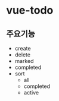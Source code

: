 # vue-todo

## 주요기능

- create
- delete
- marked
- completed
- sort
  - all
  - completed
  - active
